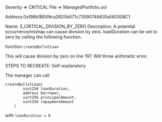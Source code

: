 Severity => CRITICAL
File => ManagedPortfolio.sol

Address:0xf98b1BE69ca26D5b571c7359074A635a140308C1

Name: 3_CRITICAL_DIVISION_BY_ZERO
Description: A potential occurrence/mishap can cause division by zero.
loadDuration can be set to zero by calling the following function.

function `createBulletLoan`

This will cause division by zero on line 197.
Will throw arithmetic error.

STEPS TO RECREATE:
Self-explanatory

The manager can call

```
createBulletLoan(
        uint256 loanDuration,
        address borrower,
        uint256 principalAmount,
        uint256 repaymentAmount
    )
```

with `loanDuration = 0`

